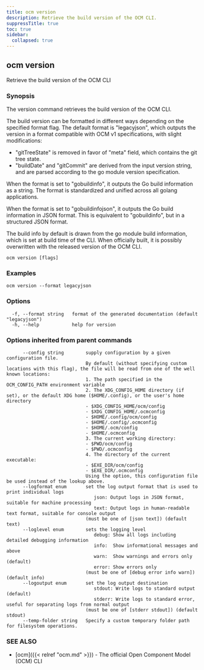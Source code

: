 ```yaml
---
title: ocm version
description: Retrieve the build version of the OCM CLI.
suppressTitle: true
toc: true
sidebar:
  collapsed: true
---
```


## ocm version

Retrieve the build version of the OCM CLI

### Synopsis

The version command retrieves the build version of the OCM CLI.

The build version can be formatted in different ways depending on the specified format flag.
The default format is "legacyjson", which outputs the version in a format compatible with OCM v1 specifications,
with slight modifications:

- "gitTreeState" is removed in favor of "meta" field, which contains the git tree state.
- "buildDate" and "gitCommit" are derived from the input version string, and are parsed according to the go module version specification.

When the format is set to "gobuildinfo", it outputs the Go build information as a string. The format is standardized
and unified across all golang applications.

When the format is set to "gobuildinfojson", it outputs the Go build information in JSON format.
This is equivalent to "gobuildinfo", but in a structured JSON format.

The build info by default is drawn from the go module build information, which is set at build time of the CLI.
When officially built, it is possibly overwritten with the released version of the OCM CLI.

```
ocm version [flags]
```

### Examples

```
ocm version --format legacyjson
```

### Options

```
  -f, --format string   format of the generated documentation (default "legacyjson")
  -h, --help            help for version
```

### Options inherited from parent commands

```
      --config string        supply configuration by a given configuration file.
                             By default (without specifying custom locations with this flag), the file will be read from one of the well known locations:
                             1. The path specified in the OCM_CONFIG_PATH environment variable
                             2. The XDG_CONFIG_HOME directory (if set), or the default XDG home ($HOME/.config), or the user's home directory
                             - $XDG_CONFIG_HOME/ocm/config
                             - $XDG_CONFIG_HOME/.ocmconfig
                             - $HOME/.config/ocm/config
                             - $HOME/.config/.ocmconfig
                             - $HOME/.ocm/config
                             - $HOME/.ocmconfig
                             3. The current working directory:
                             - $PWD/ocm/config
                             - $PWD/.ocmconfig
                             4. The directory of the current executable:
                             - $EXE_DIR/ocm/config
                             - $EXE_DIR/.ocmconfig
                             Using the option, this configuration file be used instead of the lookup above.
      --logformat enum       set the log output format that is used to print individual logs
                                json: Output logs in JSON format, suitable for machine processing
                                text: Output logs in human-readable text format, suitable for console output
                             (must be one of [json text]) (default text)
      --loglevel enum        sets the logging level
                                debug: Show all logs including detailed debugging information
                                info:  Show informational messages and above
                                warn:  Show warnings and errors only (default)
                                error: Show errors only
                             (must be one of [debug error info warn]) (default info)
      --logoutput enum       set the log output destination
                                stdout: Write logs to standard output (default)
                                stderr: Write logs to standard error, useful for separating logs from normal output
                             (must be one of [stderr stdout]) (default stdout)
      --temp-folder string   Specify a custom temporary folder path for filesystem operations.
```

### SEE ALSO

* [ocm]({{< relref "ocm.md" >}})	 - The official Open Component Model (OCM) CLI

